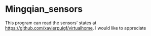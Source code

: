 # Mingqian_sensors
This program can read the sensors' states at https://github.com/xavierpuigf/virtualhome.
I would like to appreciate 
